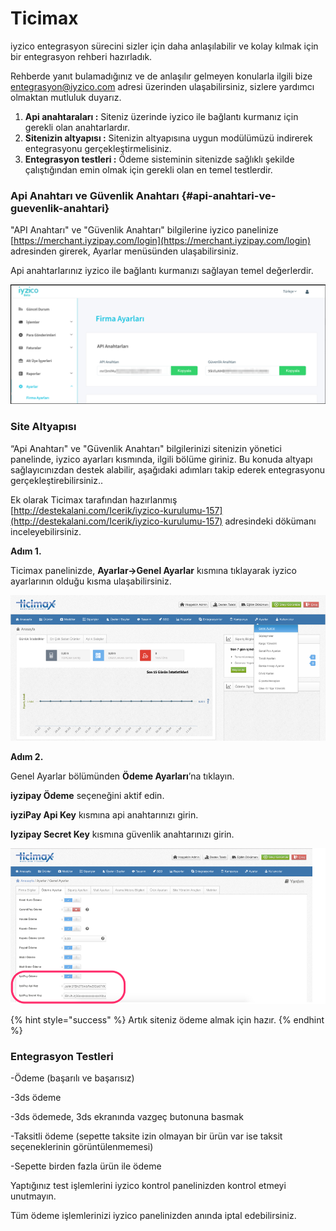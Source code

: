 # Ticimax


iyzico entegrasyon sürecini sizler için daha anlaşılabilir ve kolay kılmak için bir entegrasyon rehberi hazırladık.

Rehberde yanıt bulamadığınız ve de anlaşılır gelmeyen konularla ilgili bize  entegrasyon@iyzico.com adresi üzerinden ulaşabilirsiniz, sizlere yardımcı olmaktan mutluluk duyarız.

1. **Api anahtaraları :** Siteniz üzerinde iyzico ile bağlantı kurmanız için gerekli olan anahtarlardır.
2. **Sitenizin altyapısı :** Sitenizin altyapısına uygun modülümüzü indirerek entegrasyonu gerçekleştirmelisiniz.
3. **Entegrasyon testleri :** Ödeme sisteminin sitenizde sağlıklı şekilde çalıştığından emin olmak için gerekli olan en temel testlerdir.

### **Api Anahtarı ve Güvenlik Anahtarı**  {#api-anahtari-ve-guevenlik-anahtari}

"API Anahtarı" ve "Güvenlik Anahtarı" bilgilerine iyzico panelinize [https://merchant.iyzipay.com/login](https://merchant.iyzipay.com/login) adresinden girerek,  Ayarlar menüsünden ulaşabilirsiniz.

Api anahtarlarınız iyzico ile bağlantı kurmanızı sağlayan temel değerlerdir.

![](../.gitbook/assets/screen_shot_2018-07-11_at_10_13_26%20%282%29.png)

### **Site Altyapısı**

“Api Anahtarı" ve "Güvenlik Anahtarı" bilgilerinizi sitenizin yönetici panelinde, iyzico ayarları kısmında,  ilgili bölüme giriniz. Bu konuda altyapı sağlayıcınızdan destek alabilir, aşağıdaki adımları takip ederek entegrasyonu gerçekleştirebilirsiniz.. 

Ek olarak Ticimax tarafından hazırlanmış [http://destekalani.com/Icerik/iyzico-kurulumu-157](http://destekalani.com/Icerik/iyzico-kurulumu-157) adresindeki dökümanı inceleyebilirsiniz.

**Adım 1.**

Ticimax panelinizde, **Ayarlar-&gt;Genel Ayarlar** kısmına tıklayarak iyzico ayarlarının olduğu kısma ulaşabilirsiniz.

![](../.gitbook/assets/picture1.png)

**Adım 2.**

Genel Ayarlar bölümünden **Ödeme Ayarları**’na tıklayın.

**iyzipay Ödeme** seçeneğini aktif edin.

**iyziPay Api Key** kısmına api anahtarınızı girin.

**Iyzipay Secret Key** kısmına güvenlik anahtarınızı girin.

![](../.gitbook/assets/picture1-3.png)

{% hint style="success" %}
Artık siteniz ödeme almak için hazır.
{% endhint %}

### **Entegrasyon Testleri**

-Ödeme \(başarılı ve başarısız\)

-3ds ödeme

-3ds ödemede, 3ds ekranında vazgeç butonuna basmak

-Taksitli ödeme \(sepette taksite izin olmayan bir ürün var ise taksit seçeneklerinin görüntülenmemesi\)

-Sepette birden fazla ürün ile ödeme

Yaptığınız test işlemlerini iyzico kontrol panelinizden kontrol etmeyi unutmayın.

Tüm ödeme işlemlerinizi iyzico panelinizden anında iptal edebilirsiniz.

